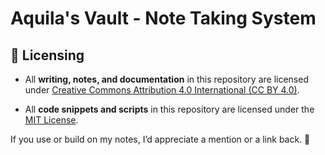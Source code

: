 # Aquila's Vault - Note Taking System

## 📜 Licensing

- All **writing, notes, and documentation** in this repository are licensed under 
  [Creative Commons Attribution 4.0 International (CC BY 4.0)](LICENSE-CC-BY.md).

- All **code snippets and scripts** in this repository are licensed under 
  the [MIT License](./LICENSE-MIT.md).

If you use or build on my notes, I’d appreciate a mention or a link back. 🌱

